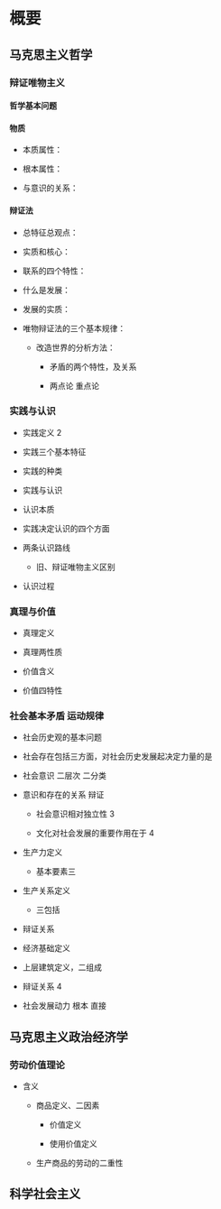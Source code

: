 # 概要

## 马克思主义哲学

### 辩证唯物主义

#### 哲学基本问题

#### 物质

* 本质属性：

* 根本属性：

* 与意识的关系：

#### 辩证法

* 总特征总观点：

* 实质和核心：

* 联系的四个特性：

* 什么是发展：

* 发展的实质：

* 唯物辩证法的三个基本规律：

    * 改造世界的分析方法：

        * 矛盾的两个特性，及关系

        * 两点论 重点论



### 实践与认识

* 实践定义 2

* 实践三个基本特征

* 实践的种类

* 实践与认识

* 认识本质

* 实践决定认识的四个方面

* 两条认识路线

    * 旧、辩证唯物主义区别

* 认识过程

### 真理与价值

* 真理定义

* 真理两性质 

* 价值含义

* 价值四特性

### 社会基本矛盾 运动规律

* 社会历史观的基本问题

* 社会存在包括三方面，对社会历史发展起决定力量的是

* 社会意识 二层次 二分类

* 意识和存在的关系 辩证

    * 社会意识相对独立性 3

    * 文化对社会发展的重要作用在于 4

* 生产力定义

    * 基本要素三

* 生产关系定义

    * 三包括

* 辩证关系

* 经济基础定义

* 上层建筑定义，二组成

* 辩证关系 4

* 社会发展动力 根本 直接


## 马克思主义政治经济学

### 劳动价值理论

* 含义

    * 商品定义、二因素

        * 价值定义

        * 使用价值定义

    * 生产商品的劳动的二重性


### 



## 科学社会主义

